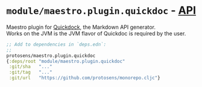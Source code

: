 # `module/maestro.plugin.quickdoc` - [API](API.md)

Maestro plugin for [Quickdock](https://github.com/borkdude/quickdoc), the Markdown API generator.  
Works on the JVM is the JVM flavor of Quickdoc is required by the user.

```clojure
;; Add to dependencies in `deps.edn`:
;;
protosens/maestro.plugin.quickdoc
{:deps/root "module/maestro.plugin.quickdoc"
 :git/sha   "..."
 :git/tag   "..."
 :git/url   "https://github.com/protosens/monorepo.cljc"}
```

